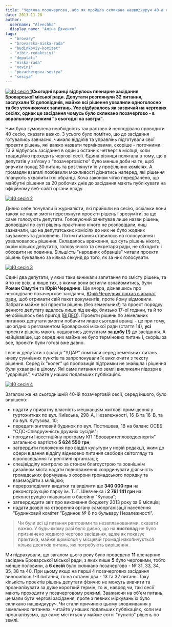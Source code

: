 ```yaml
---
title: "Чергова позачергова, або як пройшла скликана нашвидкуруч 40-а сесія Броварської міської ради"
date: 2013-11-28
author: 
  username: "Aleechka"
  display_name: "Аліна Дяченко"
tags: 
  - "brovary"
  - "brovarska-miska-rada"
  - "budinkoviy-komitet"
  - "vibir-redaktsiyi"
  - "deputati"
  - "miska-rada"
  - "novini"
  - "pozachergova-sesiya"
  - "sesiya"
---
```


[![40 сесія 1](https://mpz.brovary.org/wp-content/uploads/2013/11/40-sesiya-1.jpg)](https://mpz.brovary.org/wp-content/uploads/2013/11/40-sesiya-1.jpg)**Сьогодні вранці відбулось пленарне засідання Броварської міської ради. Депутати розглянули 32 питання, заслухали 12 доповідачів, майже всі рішення ухвалили одноголосно та без уточнюючих запитань. Усе відбувалось як зазвичай на чергових сесіях, однак це засідання чомусь було скликано позачергово - в авральному режимі "з сьогодні на завтра".**

Чим була зумовлена необхідність так раптово й несподівано проводити 40 сесію, сказати важко. З усього було помітно, що до засідання готувались завчасно, чимало відділів та управлінь підготували свої проекти рішень, які важко назвати терміновими, скоріше - поточними. Та й відбулось засідання в один з останніх четвергів місяця, коли традиційно проходять чергові сесії. Єдина різниця полягала в тому, що в депутатів у зв'язку з "позачерговістю" було менше доби на те, щоб вивчити понад 30 питань та розглянути їх у профільних комісіях. А громадян взагалі позбавили можливості дізнатись наперед, які рішення планують ухвалити їхні обранці. Хоча законом чітко передбачено, що майбутні рішення за 20 робочих днів до засідання мають публікувати на офіційному веб-сайті органи владу.

[![40 сесія 2](https://mpz.brovary.org/wp-content/uploads/2013/11/40-sesiya-2.jpg)](https://mpz.brovary.org/wp-content/uploads/2013/11/40-sesiya-2.jpg)

Дивно себе почували й журналісти, які прийшли на сесію, оскільки вони також не мали змоги переглянути проекти рішень і зрозуміти, за що саме голосують депутати. Головуючий зачитував лише назви рішень, доповідачі по суті рішень практично нічого не розповідали, лиш зазначали, що на депутатських комісіях до них не було жодних зауважень та доповнень. Потім питання ставилось на голосування і ухвалювалось рішення. Складалось враження, що суть рішень нікого, окрім кількох депутатів, головуючого та секретаря ради, не обходить і обходити не повинна. Більшість "народних обранців" читали проекти рішень буквально за кілька секунд до того, як за них голосувати.

[![40 сесія 3](https://mpz.brovary.org/wp-content/uploads/2013/11/40-sesiya-3.jpg)](https://mpz.brovary.org/wp-content/uploads/2013/11/40-sesiya-3.jpg)

Єдині два депутати, у яких таки виникали запитання по змісту рішень, та й то не всіх, а лише тих, з якими вони встигли ознайомитись, були **Роман Сімутін** та **Юрій Чередник**. Ще вчора, дізнавшись про несподіване позачергове засідання, [Юрій Чередник поїхав в апарат ради](https://mpz.brovary.org/zavtra-vrantsi-brovarskih-deputativ-sklikayut-na-pozachergovu-sesiyu-poryadok-denniy-dosi-ne-vidomiy/), щоб отримати свій пакет документів, проте йому відмовили. Забрати майже всі проекти рішень (без земельних!) та проект порядку денного депутату вдалось лише під вечір, близько 17-ої години, та й то не обійшлось без пригод ([ВІДЕО](https://mpz.brovary.org/sapozhko-na-zavtra-sklikaye-pozachergovu-sesiyu/)). Проекти рішень по земельних питаннях депутати змогли побачити лише сьогодні вранці - це при тому, що згідно з регламентом Броварської міської ради (стаття 14), **усі** проекти рішень мають надаватись депутатам **за добу (!)** до засідання. А найцікавіше, що серед них майже не було термінових питань і, скоріш за все, проекти були готові вже давно.

І все ж депутати з фракції "УДАР" помітили серед земельних питань низку сумнівних пунктів та запропонували їх виключити з тексту рішення. Серед їх "колег" ця пропозиція підтримки не знайшла і рішення були ухвалені в цілому. Які саме питання по землі викликали підозри в "ударівців", читайте у наших подальших публікаціях.

[![40 сесія 4](https://mpz.brovary.org/wp-content/uploads/2013/11/40-sesiya-4.jpg)](https://mpz.brovary.org/wp-content/uploads/2013/11/40-sesiya-4.jpg)

Загалом же на сьогоднішній 40-ій позачерговій сесії, серед іншого, було вирішено:

- надати у приватну власність мешканцям житлові приміщення у гуртожитках по вул. Київська, 298-А, Незалежності, 16-Б та 16-В, та по вул. Кутузова, 10;
- передати житловий будинок по вул. Постишева, 1В на баланс ОСББ "СДС-Співдружність дружніх сусідів";
- погодити Інвестиційну програму КП "Броваритепловодоенергія" загальною вартістю **5 624 550 грн**;
- затвердити положення про відділ культури у новій редакції, яким до сфери відання відділу віднесено питання свободи світогляду та віропосвідання та релігійні організації;
- спецівідділу контролю за стоном благоустрою та зовнішнім дизайном міста надати повноваження координувати діяльність громадських формувань з охорони громадського порядку та взаємодіяти з міліцією;
- перерозподілити видатки та виділити ще **340 000 грн** на реконстррукцію парку ім. Т. Г. Шевченка і **2 761 141 грн** на реконструкцію плавального басейну "Купава";
- затвердждити звіт про виконання бюджету 2013 року за 9 місяців;
- надати дозвіл на створення органу самоорганізації населення "Будинковий комітет "Будинок № 6 по бульвару Незалежності".

> Чи були всі ці питання раптовими та незапланованими, сказати важко. У будь-якому разі було дивно, що на **листопад** не було призначено жодного чергово засідання, адже як показує практика, майже щомісяця у місцевій громаді накопичується кілька десятків питань, які потребують вирішення.

Ми підрахували, що загалом цього року було проведено **11** пленарних засідань Броварської міської ради, з яких лише **5** було черговими, тобто менше половини, а **6 сесій** було скликано позачергово - № 31, 33, 34, 35, 38 та 40. При цьому якщо на перші 4 позачергових засідання виносилось 1-3 питання, то на останні два - 13 та 32 питань. Таку кількість проектів рішень депутати фізично не можуть вивчити та проаналізувати за дуже короткий термін, то ж, навряд чи, такі сесії мають проходити у позачерговому режимі. Зважаючи на об'єм питань, це мали бути чергові засідання, проте з певних міркувань їх було скликано нашвидкуруч. Чи стали причиною цьому зловживання у земельних питаннях, читайте у наших подальших публікаціях, коли ми проаналізуємо, що саме міститься у майже сотні "пунктів" рішень по землі.

